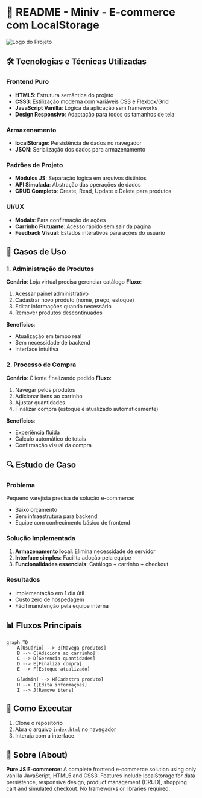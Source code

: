 # 📝 README - Miniv - E-commerce com LocalStorage

![Logo do Projeto](mini-ecomerce.gif)

## 🛠️ Tecnologias e Técnicas Utilizadas

### Frontend Puro

- **HTML5**: Estrutura semântica do projeto
- **CSS3**: Estilização moderna com variáveis CSS e Flexbox/Grid
- **JavaScript Vanilla**: Lógica da aplicação sem frameworks
- **Design Responsivo**: Adaptação para todos os tamanhos de tela

### Armazenamento

- **localStorage**: Persistência de dados no navegador
- **JSON**: Serialização dos dados para armazenamento

### Padrões de Projeto

- **Módulos JS**: Separação lógica em arquivos distintos
- **API Simulada**: Abstração das operações de dados
- **CRUD Completo**: Create, Read, Update e Delete para produtos

### UI/UX

- **Modais**: Para confirmação de ações
- **Carrinho Flutuante**: Acesso rápido sem sair da página
- **Feedback Visual**: Estados interativos para ações do usuário

## 📌 Casos de Uso

### 1. Administração de Produtos

**Cenário**: Loja virtual precisa gerenciar catálogo
**Fluxo**:

1. Acessar painel administrativo
2. Cadastrar novo produto (nome, preço, estoque)
3. Editar informações quando necessário
4. Remover produtos descontinuados

**Benefícios**:

- Atualização em tempo real
- Sem necessidade de backend
- Interface intuitiva

### 2. Processo de Compra

**Cenário**: Cliente finalizando pedido
**Fluxo**:

1. Navegar pelos produtos
2. Adicionar itens ao carrinho
3. Ajustar quantidades
4. Finalizar compra (estoque é atualizado automaticamente)

**Benefícios**:

- Experiência fluida
- Cálculo automático de totais
- Confirmação visual da compra

## 🔍 Estudo de Caso

### Problema

Pequeno varejista precisa de solução e-commerce:

- Baixo orçamento
- Sem infraestrutura para backend
- Equipe com conhecimento básico de frontend

### Solução Implementada

1. **Armazenamento local**: Elimina necessidade de servidor
2. **Interface simples**: Facilita adoção pela equipe
3. **Funcionalidades essenciais**: Catálogo + carrinho + checkout

### Resultados

- Implementação em 1 dia útil
- Custo zero de hospedagem
- Fácil manutenção pela equipe interna

## 📊 Fluxos Principais

```mermaid
graph TD
    A[Usuário] --> B[Navega produtos]
    B --> C[Adiciona ao carrinho]
    C --> D[Gerencia quantidades]
    D --> E[Finaliza compra]
    E --> F[Estoque atualizado]

    G[Admin] --> H[Cadastra produto]
    H --> I[Edita informações]
    I --> J[Remove itens]
```

## 🚀 Como Executar

1. Clone o repositório
2. Abra o arquivo `index.html` no navegador
3. Interaja com a interface

## 📌 Sobre (About)

**Pure JS E-commerce**: A complete frontend e-commerce solution using only vanilla JavaScript, HTML5 and CSS3. Features include localStorage for data persistence, responsive design, product management (CRUD), shopping cart and simulated checkout. No frameworks or libraries required.
